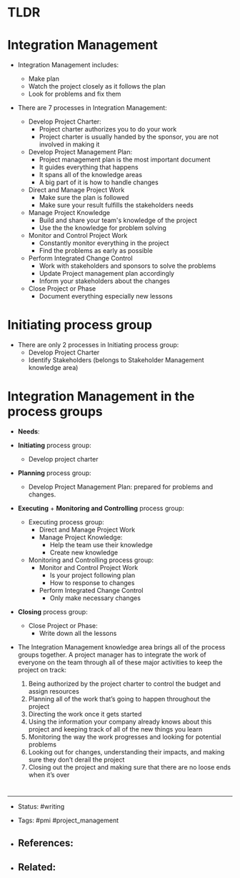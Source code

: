 # TLDR




#  Integration Management
- Integration Management includes:
	- Make plan
	- Watch the project closely as it follows the plan
	- Look for problems and fix them

- There are 7 processes in Integration Management:
	- Develop Project Charter:
		- Project charter authorizes you to do your work
		- Project charter is usually handed by the sponsor, you are not involved in making it
	- Develop Project Management Plan:
		- Project management plan is the most important document
		- It guides everything that happens
		- It spans all of the knowledge areas
		- A big part of it is how to handle changes
	- Direct and Manage Project Work
		- Make sure the plan is followed
		- Make sure your result fulfills the stakeholders needs
	- Manage Project Knowledge
		- Build and share your team's knowledge of the project
		- Use the the knowledge for problem solving
	- Monitor and Control Project Work
		- Constantly monitor everything in the project
		- Find the problems as early as possible
	- Perform Integrated Change Control
		- Work with stakeholders and sponsors to solve the problems
		- Update Project management plan accordingly
		- Inform your stakeholders about the changes
	- Close Project or Phase
		- Document everything especially new lessons


# Initiating process group
- There are only 2 processes in Initiating process group:
	- Develop Project Charter
	- Identify Stakeholders (belongs to Stakeholder Management knowledge area)



# Integration Management in the process groups

- **Needs**:
- **Initiating** process group:
	- Develop project charter
- **Planning** process group:
	- Develop Project Management Plan: prepared for problems and changes.
- **Executing** + **Monitoring and Controlling** process group:
	- Executing process group:
		- Direct and Manage Project Work
		- Manage Project Knowledge:
			- Help the team use their knowledge
			- Create new knowledge
	- Monitoring and Controlling process group:
		- Monitor and Control Project Work
			- Is your project following plan
			- How to response to changes
		- Perform Integrated Change Control
			- Only make necessary changes
- **Closing** process group:
	- Close Project or Phase:
		- Write down all the lessons


- The Integration Management knowledge area brings all of the process groups together. A project manager has to integrate the work of everyone on the team through all of these major activities to keep the project on track:
	1. Being authorized by the project charter to control the budget and assign resources
	2. Planning all of the work that’s going to happen throughout the project
	3. Directing the work once it gets started
	4. Using the information your company already knows about this project and keeping track of all of the new things you learn
	5. Monitoring the way the work progresses and looking for potential problems
	6. Looking out for changes, understanding their impacts, and making sure they don’t derail the project
	7. Closing out the project and making sure that there are no loose ends when it’s over
















# 

---
- Status: #writing

- Tags: #pmi #project_management 

- References:
	- 

- Related:
	- 
